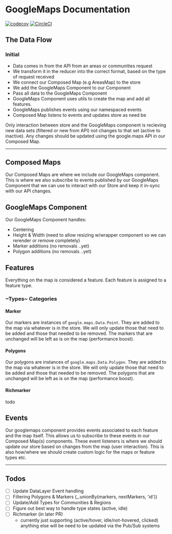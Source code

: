 # GoogleMaps Documentation

[![codecov](https://codecov.io/gh/zrosenbauer/terranova/branch/master/graph/badge.svg?token=RcFCm9gczi)](https://codecov.io/gh/zrosenbauer/terranova)
[![CircleCI](https://circleci.com/gh/zrosenbauer/terranova.svg?style=svg&circle-token=e1b81b2d4e413ed796bf531a873f0c1420caa37e)](https://circleci.com/gh/zrosenbauer/terranova)


## The Data Flow

### Initial
- Data comes in from the API from an areas or communities request
- We transform it in the reducer into the correct format, based on the type of request received
- We connect our Composed Map (e.g AreasMap) to the store
- We add the GoogleMaps Component to our Component
- Pass all data to the GoogleMaps Component
- GoogleMaps Component uses utils to create the map and add all features.
- GoogleMaps publishes events using our namespaced events
- Composed Map listens to events and updates store as need be

Only interaction between store and the GoogleMaps component is recieving new data sets (filtered or new from API) not changes to that set (active to inactive). Any changes should be updated using the google.maps API in our Composed Map. 

---

## Composed Maps
Our Composed Maps are where we include our GoogleMaps component. This is where we also subscribe to events published by our GoogleMaps Component that we can use to interact with our Store and keep it in-sync with our API changes.

## GoogleMaps Component
Our GoogleMaps Component handles:
- Centering
- Height & Width (need to allow resizing w/wrapper component so we can rerender or remove completely)
- Marker additions (no removals ..yet)
- Polygon additions (no removals ..yet)

## Features
Everything on the map is considered a feature. Each feature is assigned to a feature type.

### ~Types~ Categories

#### Marker
Our markers are instances of `google.maps.Data.Point`. They are added to the map via whatever is in the store. We will only update those that need to be added and those that needed to be removed. The markers that are unchanged will be left as is on the map (performance boost).

#### Polygons
Our polygons are instances of `google.maps.Data.Polygon`. They are added to the map via whatever is in the store. We will only update those that need to be added and those that needed to be removed. The polygons that are unchanged will be left as is on the map (performance boost).

#### Richmarker
todo

## Events
Our googlemaps component provides events associated to each feature and the map itself. This allows us to
subscribe to these events in our Composed Map(s) components. These event listeners is where we should update our store based
on changes from the map (user interaction). This is also how/where we should create custom logic for the maps or feature types etc.

---

## Todos
- [ ] Update DataLayer Event handling
- [ ] Filtering Polygons & Markers (_.unionBy(markers, nextMarkers, 'id'))
- [ ] Update/Add Types for Communities & Regions
- [ ] Figure out best way to handle type states (active, idle)
- [ ] Richmarker (in later PR)
  - currently just supporting (active/hover, idle/not-hovered, clicked) anything else will be need to be updated via the Pub/Sub systems
